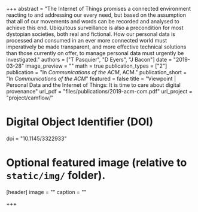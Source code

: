 +++
abstract = "The Internet of Things promises a connected environment reacting to and addressing our every need, but based on the assumption that all of our movements and words can be recorded and analysed to achieve this end. Ubiquitous surveillance is also a precondition for most dystopian societies, both real and fictional. How our personal data is processed and consumed in an ever more connected world must imperatively be made transparent, and more effective technical solutions than those currently on offer, to manage personal data must urgently be investigated."
authors = ["T Pasquier", "D Eyers", "J Bacon"]
date = "2019-03-28"
image_preview = ""
math = true
publication_types = ["2"]
publication = "In *Communications of the ACM*, ACM."
publication_short = "In *Communications of the ACM*"
featured = false
title = "Viewpoint | Personal Data and the Internet of Things: It is time to care about digital provenance"
url_pdf = "files/publications/2019-acm-com.pdf"
url_project = "project/camflow/"

# Digital Object Identifier (DOI)
doi = "10.1145/3322933"

# Optional featured image (relative to `static/img/` folder).
[header]
image = ""
caption = ""

+++
